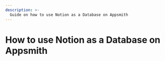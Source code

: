 ```yaml
---
description: >-
  Guide on how to use Notion as a Database on Appsmith
---
```


# How to use Notion as a Database on Appsmith